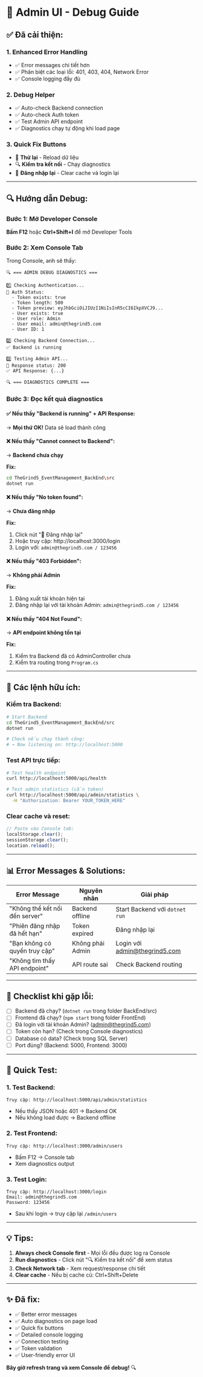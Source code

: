 # 🐛 Admin UI - Debug Guide

## ✅ Đã cải thiện:

### 1. **Enhanced Error Handling**
- ✅ Error messages chi tiết hơn
- ✅ Phân biệt các loại lỗi: 401, 403, 404, Network Error
- ✅ Console logging đầy đủ

### 2. **Debug Helper**
- ✅ Auto-check Backend connection
- ✅ Auto-check Auth token
- ✅ Test Admin API endpoint
- ✅ Diagnostics chạy tự động khi load page

### 3. **Quick Fix Buttons**
- 🔄 **Thử lại** - Reload dữ liệu
- 🔍 **Kiểm tra kết nối** - Chạy diagnostics
- 🔐 **Đăng nhập lại** - Clear cache và login lại

---

## 🔍 Hướng dẫn Debug:

### Bước 1: Mở Developer Console
**Bấm F12** hoặc **Ctrl+Shift+I** để mở Developer Tools

### Bước 2: Xem Console Tab
Trong Console, anh sẽ thấy:

```
🔍 === ADMIN DEBUG DIAGNOSTICS ===

1️⃣ Checking Authentication...
🔐 Auth Status:
  - Token exists: true
  - Token length: 500
  - Token preview: eyJhbGciOiJIUzI1NiIsInR5cCI6IkpXVCJ9...
  - User exists: true
  - User role: Admin
  - User email: admin@thegrind5.com
  - User ID: 1

2️⃣ Checking Backend Connection...
✅ Backend is running

3️⃣ Testing Admin API...
📡 Response status: 200
✅ API Response: {...}

🔍 === DIAGNOSTICS COMPLETE ===
```

### Bước 3: Đọc kết quả diagnostics

#### ✅ Nếu thấy "Backend is running" + API Response:
→ **Mọi thứ OK!** Data sẽ load thành công

#### ❌ Nếu thấy "Cannot connect to Backend":
→ **Backend chưa chạy**

**Fix:**
```bash
cd TheGrind5_EventManagement_BackEnd\src
dotnet run
```

#### ❌ Nếu thấy "No token found":
→ **Chưa đăng nhập**

**Fix:**
1. Click nút "🔐 Đăng nhập lại"
2. Hoặc truy cập: http://localhost:3000/login
3. Login với: `admin@thegrind5.com / 123456`

#### ❌ Nếu thấy "403 Forbidden":
→ **Không phải Admin**

**Fix:**
1. Đăng xuất tài khoản hiện tại
2. Đăng nhập lại với tài khoản Admin: `admin@thegrind5.com / 123456`

#### ❌ Nếu thấy "404 Not Found":
→ **API endpoint không tồn tại**

**Fix:**
1. Kiểm tra Backend đã có AdminController chưa
2. Kiểm tra routing trong `Program.cs`

---

## 🔧 Các lệnh hữu ích:

### Kiểm tra Backend:
```bash
# Start Backend
cd TheGrind5_EventManagement_BackEnd/src
dotnet run

# Check nếu chạy thành công:
# → Now listening on: http://localhost:5000
```

### Test API trực tiếp:
```bash
# Test health endpoint
curl http://localhost:5000/api/health

# Test admin statistics (cần token)
curl http://localhost:5000/api/admin/statistics \
  -H "Authorization: Bearer YOUR_TOKEN_HERE"
```

### Clear cache và reset:
```javascript
// Paste vào Console tab:
localStorage.clear();
sessionStorage.clear();
location.reload();
```

---

## 📊 Error Messages & Solutions:

| Error Message | Nguyên nhân | Giải pháp |
|--------------|-------------|-----------|
| "Không thể kết nối đến server" | Backend offline | Start Backend với `dotnet run` |
| "Phiên đăng nhập đã hết hạn" | Token expired | Đăng nhập lại |
| "Bạn không có quyền truy cập" | Không phải Admin | Login với admin@thegrind5.com |
| "Không tìm thấy API endpoint" | API route sai | Check Backend routing |

---

## 🎯 Checklist khi gặp lỗi:

- [ ] Backend đã chạy? (`dotnet run` trong folder BackEnd/src)
- [ ] Frontend đã chạy? (`npm start` trong folder FrontEnd)
- [ ] Đã login với tài khoản Admin? (admin@thegrind5.com)
- [ ] Token còn hạn? (Check trong Console diagnostics)
- [ ] Database có data? (Check trong SQL Server)
- [ ] Port đúng? (Backend: 5000, Frontend: 3000)

---

## 🚀 Quick Test:

### 1. Test Backend:
```
Truy cập: http://localhost:5000/api/admin/statistics
```
- Nếu thấy JSON hoặc 401 → Backend OK
- Nếu không load được → Backend offline

### 2. Test Frontend:
```
Truy cập: http://localhost:3000/admin/users
```
- Bấm F12 → Console tab
- Xem diagnostics output

### 3. Test Login:
```
Truy cập: http://localhost:3000/login
Email: admin@thegrind5.com
Password: 123456
```
- Sau khi login → truy cập lại `/admin/users`

---

## 💡 Tips:

1. **Always check Console first** - Mọi lỗi đều được log ra Console
2. **Run diagnostics** - Click nút "🔍 Kiểm tra kết nối" để xem status
3. **Check Network tab** - Xem request/response chi tiết
4. **Clear cache** - Nếu bị cache cũ: Ctrl+Shift+Delete

---

## ✨ Đã fix:

- ✅ Better error messages
- ✅ Auto diagnostics on page load
- ✅ Quick fix buttons
- ✅ Detailed console logging
- ✅ Connection testing
- ✅ Token validation
- ✅ User-friendly error UI

**Bây giờ refresh trang và xem Console để debug!** 🔍

